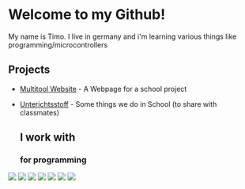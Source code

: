 # Welcome to my Github!

My name is Timo. I live in germany and i'm learning various things like programming/microcontrollers

## Projects

- [Multitool Website](https://github.com/Timohub3005/Projektarbeit) - A Webpage for a school project
- [Unterichtsstoff](https://github.com/Timohub3005/Unterichtsstoff) - Some things we do in School (to share with classmates)

  ## I work with

  ### for programming
![](https://img.shields.io/badge/PHP-777BB4?style=for-the-badge&logo=php&logoColor=white) ![](https://img.shields.io/badge/HTML5-E34F26?style=for-the-badge&logo=html5&logoColor=white) ![](https://img.shields.io/badge/Python-FFD43B?style=for-the-badge&logo=python&logoColor=blue)  ![](https://img.shields.io/badge/C%2B%2B-00599C?style=for-the-badge&logo=c%2B%2B&logoColor=white) ![](https://img.shields.io/badge/CSS3-1572B6?style=for-the-badge&logo=css3&logoColor=white) 
 ![](https://img.shields.io/badge/VSCode-0078D4?style=for-the-badge&logo=visual%20studio%20code&logoColor=white)  ![](https://img.shields.io/badge/Arduino_IDE-00979D?style=for-the-badge&logo=arduino&logoColor=white) 

